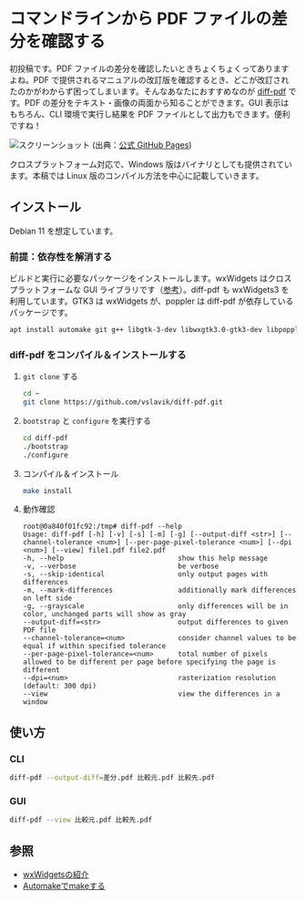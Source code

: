 # コマンドラインから PDF ファイルの差分を確認する

初投稿です。PDF ファイルの差分を確認したいときちょくちょくってありますよね。PDF で提供されるマニュアルの改訂版を確認するとき、どこが改訂されたのかがわからず困ってしまいます。そんなあなたにおすすめなのが [diff-pdf](https://vslavik.github.io/diff-pdf/) です。PDF の差分をテキスト・画像の両面から知ることができます。GUI 表示はもちろん、CLI 環境で実行し結果を PDF ファイルとして出力もできます。便利ですね！

![スクリーンショット](https://vslavik.github.io/diff-pdf/screenshot.png)
(出典：[公式 GitHub Pages](https://vslavik.github.io/diff-pdf/))

クロスプラットフォーム対応で、Windows 版はバイナリとしても提供されています。本稿では Linux 版のコンパイル方法を中心に記載していきます。

## インストール

Debian 11 を想定しています。

### 前提：依存性を解消する

ビルドと実行に必要なパッケージをインストールします。wxWidgets はクロスプラットフォームな GUI ライブラリです（[参考](https://qiita.com/496_/items/3c2929bc296d39ce708c)）。diff-pdf も wxWidgets3 を利用しています。GTK3 は wxWidgets が、poppler は diff-pdf が依存しているパッケージです。

```bash
apt install automake git g++ libgtk-3-dev libwxgtk3.0-gtk3-dev libpoppler-glib-dev make
```

### diff-pdf をコンパイル＆インストールする

1. `git clone` する

    ```bash
    cd ~
    git clone https://github.com/vslavik/diff-pdf.git
    ```

2. `bootstrap` と `configure` を実行する

    ```bash
    cd diff-pdf
    ./bootstrap
    ./configure
    ```

3. コンパイル＆インストール

    ```bash
    make install
    ```

4. 動作確認

    ```log
    root@0a840f01fc92:/tmp# diff-pdf --help
    Usage: diff-pdf [-h] [-v] [-s] [-m] [-g] [--output-diff <str>] [--channel-tolerance <num>] [--per-page-pixel-tolerance <num>] [--dpi <num>] [--view] file1.pdf file2.pdf
    -h, --help                            show this help message
    -v, --verbose                         be verbose
    -s, --skip-identical                  only output pages with differences
    -m, --mark-differences                additionally mark differences on left side
    -g, --grayscale                       only differences will be in color, unchanged parts will show as gray
    --output-diff=<str>                   output differences to given PDF file
    --channel-tolerance=<num>             consider channel values to be equal if within specified tolerance
    --per-page-pixel-tolerance=<num>      total number of pixels allowed to be different per page before specifying the page is different
    --dpi=<num>                           rasterization resolution (default: 300 dpi)
    --view                                view the differences in a window
    ```

## 使い方

### CLI

```bash
diff-pdf --output-diff=差分.pdf 比較元.pdf 比較先.pdf
```

### GUI

```bash
diff-pdf --view 比較元.pdf 比較先.pdf
```

## 参照

* [wxWidgetsの紹介](https://qiita.com/496_/items/3c2929bc296d39ce708c)
* [Automakeでmakeする](http://www.02.246.ne.jp/~torutk/cxx/automake/automake.html)

